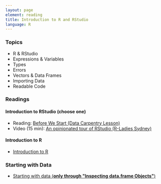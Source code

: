```yaml
---
layout: page
element: reading
title: Introduction to R and RStudio
language: R
---
```

   
### Topics

* R & RStudio
* Expressions & Variables
* Types
* Errors
* Vectors & Data Frames
* Importing Data
* Readable Code

### Readings

#### Introduction to RStudio (choose one)

* Reading: [Before We Start (Data Carpentry Lesson)](http://www.datacarpentry.org/R-ecology-lesson/00-before-we-start.html)
* Video (15 min): [An opinionated tour of RStudio (R-Ladies Sydney)](https://www.youtube.com/watch?v=kfcX5DEMAp4)

#### Introduction to R

* [Introduction to R](http://www.datacarpentry.org/R-ecology-lesson/01-intro-to-r.html)

### Starting with Data

* [Starting with data (**only through "Inspecting data.frame Objects"**)](http://www.datacarpentry.org/R-ecology-lesson/02-starting-with-data.html)
